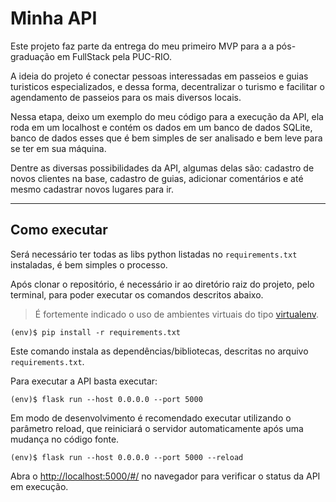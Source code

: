 # Minha API

Este projeto faz parte da entrega do meu primeiro MVP para a a pós-graduação em FullStack pela PUC-RIO.

A ideia do projeto é conectar pessoas interessadas em passeios e guias turisticos especializados, e dessa forma, decentralizar o turismo
e facilitar o agendamento de passeios para os mais diversos locais.

Nessa etapa, deixo um exemplo do meu código para a execução da API, ela roda em um localhost e contém os dados em um banco de dados SQLite,
banco de dados esses que é bem simples de ser analisado e bem leve para se ter em sua máquina.

Dentre as diversas possibilidades da API, algumas delas são: cadastro de novos clientes na base, cadastro de guias, adicionar comentários e até
mesmo cadastrar novos lugares para ir.

---
## Como executar

Será necessário ter todas as libs python listadas no `requirements.txt` instaladas, é bem simples o processo.

Após clonar o repositório, é necessário ir ao diretório raiz do projeto, pelo terminal, para poder executar os comandos descritos abaixo.

> É fortemente indicado o uso de ambientes virtuais do tipo [virtualenv](https://virtualenv.pypa.io/en/latest/installation.html).

```
(env)$ pip install -r requirements.txt
```

Este comando instala as dependências/bibliotecas, descritas no arquivo `requirements.txt`.

Para executar a API  basta executar:

```
(env)$ flask run --host 0.0.0.0 --port 5000
```

Em modo de desenvolvimento é recomendado executar utilizando o parâmetro reload, que reiniciará o servidor
automaticamente após uma mudança no código fonte. 

```
(env)$ flask run --host 0.0.0.0 --port 5000 --reload
```

Abra o [http://localhost:5000/#/](http://localhost:5000/#/) no navegador para verificar o status da API em execução.
